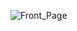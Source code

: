 ![Front_Page](https://user-images.githubusercontent.com/45100515/222917023-a58e20ad-4983-444f-adbd-87c0dc57445f.png)
